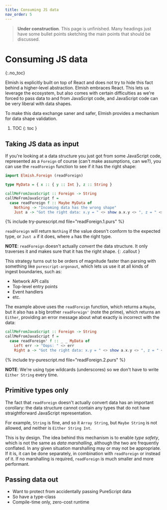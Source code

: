 ```yaml
---
title: Consuming JS data
nav_order: 5
---
```


> **Under construction**. This page is unfinished. Many headings just have some
> bullet points sketching the main points that should be discussed.

# Consuming JS data
{:.no_toc}

Elmish is explicitly built on top of React and does not try to hide this fact
behind a higher-level abstraction. Elmish embraces React. This lets us leverage
the ecosystem, but also comes with certain difficulties as we're forced to pass
data to and from JavaScript code, and JavaScript code can be very liberal with
data shapes.

To make this data exchange saner and safer, Elmish provides a mechanism for data
shape validation.

1. TOC
{: toc }

## Taking JS data as input

If you're looking at a data structure you just got from some JavaScript code,
represented as a `Foreign` of course (can't make assumptions, can we?), you can
use the `readForeign` function to see if it has the right shape:

```haskell
import Elmish.Foreign (readForeign)

type MyData = { x :: { y :: Int }, z :: String }

callMeFromJavaScript :: Foreign -> String
callMeFromJavaScript f =
  case readForeign f :: Maybe MyData of
    Nothing -> "Incoming data has the wrong shape"
    Just a -> "Got the right data: x.y = " <> show a.x.y <> ", z = " <> a.z
```

{% include try-purescript.md file="readForeign.1.purs" %}

`readForeign` will return `Nothing` if the value doesn't conform to the expected
type, or `Just a` if it does, where `a` has the right type.

**NOTE**: `readForeign` doesn't actually _convert_ the data structure. It only
traverses it and makes sure that it has the right shape.
{: .callout }

This strategy turns out to be orders of magnitude faster than parsing with
something like `purescript-argonaut`, which lets us use it at all kinds of
ingest boundaries, such as:

* Network API calls
* Top-level entry points
* Event handlers
* etc.

The example above uses the `readForeign` function, which returns a `Maybe`, but
it also has a big brother `readForeign'` (note the prime), which returns an
`Either`, providing an error message about what exactly is incorrect with the
data:

```haskell
callMeFromJavaScript :: Foreign -> String
callMeFromJavaScript f =
  case readForeign' f :: _ _ MyData of
    Left err -> "Oops: " <> err
    Right a -> "Got the right data: x.y = " <> show a.x.y <> ", z = " <> a.z
```

{% include try-purescript.md file="readForeign.2.purs" %}

**NOTE**: We're using type wildcards (underscores) so we don't have to write
`Either String` every time.

## Primitive types only

The fact that `readForeign` doesn't actually convert data has an important
corollary: the data structure cannot contain any types that do not have
straightforward JavaScript representation.

For example, `String` is fine, and so it `Array String`, but `Maybe String` is
not allowed, and neither is `Either String Int`.

This is by design. The idea behind this mechanism is to enable _type safety_,
which is not the same as _data marshalling_, although the two are frequently
conflated. In any given situation marshalling may or may not be appropriate. If
it is, it can be done separately, in combination with `readForeign` or instead
of it. If no marshalling is required, `readForeign` is much smaller and more
performant.

## Passing data out

* Want to protect from accidentally passing PureScript data
* So have a type-class
* Compile-time only, zero-cost runtime
